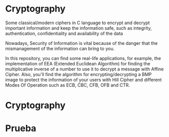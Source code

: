 # Cryptography
Some classical/modern ciphers in C language to encrypt and decrypt important information and keep the information safe, such as integrity, authentication, confidentiality and availability of the data

Nowadays, Security of Information is vital because of the danger that the mismanagement of the information can bring to you.

In this repository, you can find some real-life applications, for example, the implementation of EEA (Extended Euclidean Algorithm) for finding the multiplicative inverse of a number to use it to decrypt a message with Affine Cipher.
Also, you'll find the algorithm for encrypting/decrypting a BMP image to protect the information of your users with Hill Cipher and different Modes Of Operation such as ECB, CBC, CFB, OFB and CTR.

# Cryptography

# Prueba

